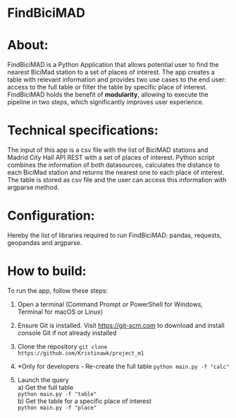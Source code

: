 # FindBiciMAD

# About:
FindBiciMAD is a Python Application that allows potential user to find the nearest BiciMad station to a set of places of interest. The app creates a table with relevant information and provides two use cases to the end user: access to the full table or filter the table by specific place of interest.
FindBiciMAD holds the benefit of **modularity**, allowing to execute the pipeline in two steps, which significantly improves user experience.

# Technical specifications:
The input of this app is a csv file with the list of BiciMAD stations and Madrid City Hall API REST with a set of places of interest. Python script combines the information of both datasources, calculates the distance to each BiciMad station and returns the nearest one to each place of interest. The table is stored as csv file and the user can access this information with argparse method.

# Configuration:
Hereby the list of libraries required to run FindBiciMAD: pandas, requests, geopandas and argparse.

# How to build:
To run the app, follow these steps:

1. Open a terminal (Command Prompt or PowerShell for Windows, Terminal for macOS or Linux)

2. Ensure Git is installed. Visit https://git-scm.com to download and install console Git if not already installed

3. Clone the repository `git clone https://github.com/Kristinawk/project_m1`  

4. *Only for developers - Re-create the full table `python main.py -f "calc"`

5. Launch the query  
   a) Get the full table  
      `python main.py -f "table"`  
   b) Get the table for a specific place of interest  
      `python main.py -f "place"`  